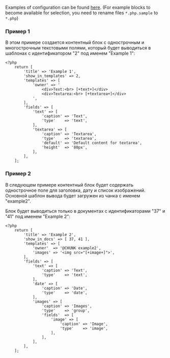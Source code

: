 Examples of configuration can be found <a href="https://github.com/mnoskov/pagebuilder/tree/master/assets/plugins/pagebuilder/config" target="_blank">here</a>. (For example blocks to become available for selection, you need to rename files `*.php.sample` to `*.php`)

### Пример 1

В этом примере создается контентный блок с однострочным и многострочным текстовыми полями, который будет выводиться в шаблонах с идентификатором "2" под именем "Example 1":

```
<?php
    return [
        'title' => 'Example 1',
        'show_in_templates' => 2,
        'templates' => [
            'owner' => '
                <div>Text:<br> [+text+]</div>
                <div>Textarea:<br> [+textarea+]</div>
            ',
        ],
        'fields' => [
            'text' => [
                'caption' => 'Text',
                'type'    => 'text',
            ],
            'textarea' => [
                'caption' => 'Textarea',
                'type'    => 'textarea',
                'default' => 'Default content for textarea',
                'height'  => '80px',
            ],
        ],
    ];
```

### Пример 2

В следующем примере контентный блок будет содержать однострочное поле для заголовка, дату и список изображений. 
Основной шаблон вывода будет загружен из чанка с именем "example2".

Блок будет выводиться только в документах с идентификаторами "37" и "41" под именем "Example 2":

```
<?php
    return [
        'title' => 'Example 2',
        'show_in_docs' => [ 37, 41 ],
        'templates' => [
            'owner'  => '@CHUNK example2',
            'images' => '<img src="[+image+]">',
        ],
        'fields' => [
            'text' => [
                'caption' => 'Text',
                'type'    => 'text',
            ],
            'date' => [
                'caption' => 'Date',
                'type'    => 'date',
            ],
            'images' => [
                'caption' => 'Images',
                'type'    => 'group',
                'fields'  => [
                    'image' => [
                        'caption' => 'Image',
                        'type'    => 'image',
                    ],
                ],
            ],
        ],
    ];
```
